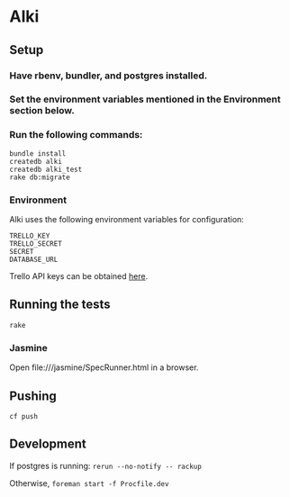 # Alki

## Setup

### Have rbenv, bundler, and postgres installed.
### Set the environment variables mentioned in the Environment section below.

### Run the following commands:
```
bundle install
createdb alki
createdb alki_test
rake db:migrate
```

### Environment

Alki uses the following environment variables for configuration:

```
TRELLO_KEY
TRELLO_SECRET
SECRET
DATABASE_URL
```

Trello API keys can be obtained [here](https://trello.com/app-key).

## Running the tests

```
rake
```

### Jasmine

Open file://<repo root>/jasmine/SpecRunner.html in a browser.

## Pushing

```
cf push
```

## Development

If postgres is running: `rerun --no-notify -- rackup`

Otherwise, `foreman start -f Procfile.dev`
